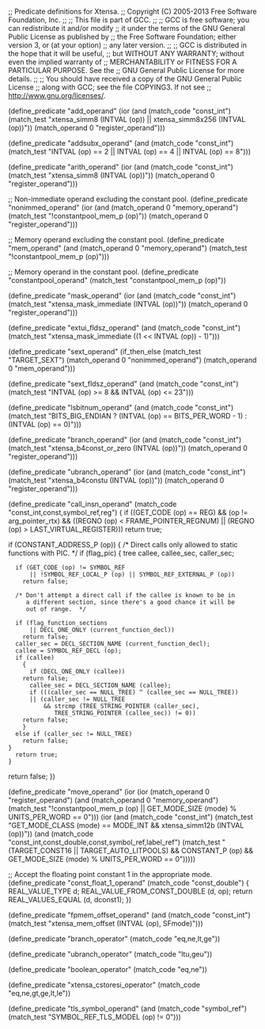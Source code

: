 ;; Predicate definitions for Xtensa.
;; Copyright (C) 2005-2013 Free Software Foundation, Inc.
;;
;; This file is part of GCC.
;;
;; GCC is free software; you can redistribute it and/or modify
;; it under the terms of the GNU General Public License as published by
;; the Free Software Foundation; either version 3, or (at your option)
;; any later version.
;;
;; GCC is distributed in the hope that it will be useful,
;; but WITHOUT ANY WARRANTY; without even the implied warranty of
;; MERCHANTABILITY or FITNESS FOR A PARTICULAR PURPOSE.  See the
;; GNU General Public License for more details.
;;
;; You should have received a copy of the GNU General Public License
;; along with GCC; see the file COPYING3.  If not see
;; <http://www.gnu.org/licenses/>.

(define_predicate "add_operand"
  (ior (and (match_code "const_int")
	    (match_test "xtensa_simm8 (INTVAL (op))
			 || xtensa_simm8x256 (INTVAL (op))"))
       (match_operand 0 "register_operand")))

(define_predicate "addsubx_operand"
  (and (match_code "const_int")
       (match_test "INTVAL (op) == 2
		    || INTVAL (op) == 4
		    || INTVAL (op) == 8")))

(define_predicate "arith_operand"
  (ior (and (match_code "const_int")
	    (match_test "xtensa_simm8 (INTVAL (op))"))
       (match_operand 0 "register_operand")))

;; Non-immediate operand excluding the constant pool.
(define_predicate "nonimmed_operand"
  (ior (and (match_operand 0 "memory_operand")
	    (match_test "!constantpool_mem_p (op)"))
       (match_operand 0 "register_operand")))

;; Memory operand excluding the constant pool.
(define_predicate "mem_operand"
  (and (match_operand 0 "memory_operand")
       (match_test "!constantpool_mem_p (op)")))

;; Memory operand in the constant pool.
(define_predicate "constantpool_operand"
  (match_test "constantpool_mem_p (op)"))

(define_predicate "mask_operand"
  (ior (and (match_code "const_int")
	    (match_test "xtensa_mask_immediate (INTVAL (op))"))
       (match_operand 0 "register_operand")))

(define_predicate "extui_fldsz_operand"
  (and (match_code "const_int")
       (match_test "xtensa_mask_immediate ((1 << INTVAL (op)) - 1)")))

(define_predicate "sext_operand"
  (if_then_else (match_test "TARGET_SEXT")
		(match_operand 0 "nonimmed_operand")
		(match_operand 0 "mem_operand")))

(define_predicate "sext_fldsz_operand"
  (and (match_code "const_int")
       (match_test "INTVAL (op) >= 8 && INTVAL (op) <= 23")))

(define_predicate "lsbitnum_operand"
  (and (match_code "const_int")
       (match_test "BITS_BIG_ENDIAN
		    ? (INTVAL (op) == BITS_PER_WORD - 1)
		    : (INTVAL (op) == 0)")))

(define_predicate "branch_operand"
  (ior (and (match_code "const_int")
	    (match_test "xtensa_b4const_or_zero (INTVAL (op))"))
       (match_operand 0 "register_operand")))

(define_predicate "ubranch_operand"
  (ior (and (match_code "const_int")
	    (match_test "xtensa_b4constu (INTVAL (op))"))
       (match_operand 0 "register_operand")))

(define_predicate "call_insn_operand"
  (match_code "const_int,const,symbol_ref,reg")
{
  if ((GET_CODE (op) == REG)
      && (op != arg_pointer_rtx)
      && ((REGNO (op) < FRAME_POINTER_REGNUM)
	  || (REGNO (op) > LAST_VIRTUAL_REGISTER)))
    return true;

  if (CONSTANT_ADDRESS_P (op))
    {
      /* Direct calls only allowed to static functions with PIC.  */
      if (flag_pic)
	{
	  tree callee, callee_sec, caller_sec;

	  if (GET_CODE (op) != SYMBOL_REF
	      || !SYMBOL_REF_LOCAL_P (op) || SYMBOL_REF_EXTERNAL_P (op))
	    return false;

	  /* Don't attempt a direct call if the callee is known to be in
	     a different section, since there's a good chance it will be
	     out of range.  */

	  if (flag_function_sections
	      || DECL_ONE_ONLY (current_function_decl))
	    return false;
	  caller_sec = DECL_SECTION_NAME (current_function_decl);
	  callee = SYMBOL_REF_DECL (op);
	  if (callee)
	    {
	      if (DECL_ONE_ONLY (callee))
		return false;
	      callee_sec = DECL_SECTION_NAME (callee);
	      if (((caller_sec == NULL_TREE) ^ (callee_sec == NULL_TREE))
		  || (caller_sec != NULL_TREE
		      && strcmp (TREE_STRING_POINTER (caller_sec),
				 TREE_STRING_POINTER (callee_sec)) != 0))
		return false;
	    }
	  else if (caller_sec != NULL_TREE)
	    return false;
	}
      return true;
    }

  return false;
})

(define_predicate "move_operand"
  (ior
     (ior (match_operand 0 "register_operand")
	  (and (match_operand 0 "memory_operand")
	       (match_test "!constantpool_mem_p (op)
			    || GET_MODE_SIZE (mode) % UNITS_PER_WORD == 0")))
     (ior (and (match_code "const_int")
	       (match_test "GET_MODE_CLASS (mode) == MODE_INT
			    && xtensa_simm12b (INTVAL (op))"))
	  (and (match_code "const_int,const_double,const,symbol_ref,label_ref")
	       (match_test "(TARGET_CONST16 || TARGET_AUTO_LITPOOLS)
			    && CONSTANT_P (op)
			    && GET_MODE_SIZE (mode) % UNITS_PER_WORD == 0")))))

;; Accept the floating point constant 1 in the appropriate mode.
(define_predicate "const_float_1_operand"
  (match_code "const_double")
{
  REAL_VALUE_TYPE d;
  REAL_VALUE_FROM_CONST_DOUBLE (d, op);
  return REAL_VALUES_EQUAL (d, dconst1);
})

(define_predicate "fpmem_offset_operand"
  (and (match_code "const_int")
       (match_test "xtensa_mem_offset (INTVAL (op), SFmode)")))

(define_predicate "branch_operator"
  (match_code "eq,ne,lt,ge"))

(define_predicate "ubranch_operator"
  (match_code "ltu,geu"))

(define_predicate "boolean_operator"
  (match_code "eq,ne"))

(define_predicate "xtensa_cstoresi_operator"
  (match_code "eq,ne,gt,ge,lt,le"))

(define_predicate "tls_symbol_operand"
  (and (match_code "symbol_ref")
       (match_test "SYMBOL_REF_TLS_MODEL (op) != 0")))

